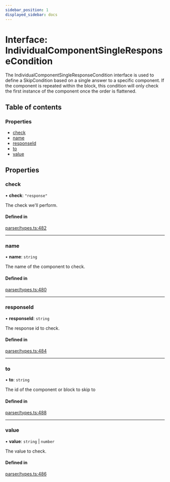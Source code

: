 ```yaml
---
sidebar_position: 1
displayed_sidebar: docs
---
```


# Interface: IndividualComponentSingleResponseCondition

The IndividualComponentSingleResponseCondition interface is used to define a SkipCondition based on a single answer to a specific component. If the component is repeated within the block, this condition will only check the first instance of the component once the order is flattened.

## Table of contents

### Properties

- [check](IndividualComponentSingleResponseCondition.md#check)
- [name](IndividualComponentSingleResponseCondition.md#name)
- [responseId](IndividualComponentSingleResponseCondition.md#responseid)
- [to](IndividualComponentSingleResponseCondition.md#to)
- [value](IndividualComponentSingleResponseCondition.md#value)

## Properties

### check

• **check**: ``"response"``

The check we'll perform.

#### Defined in

[parser/types.ts:482](https://github.com/revisit-studies/study/blob/cb2c5ee/src/parser/types.ts#L482)

___

### name

• **name**: `string`

The name of the component to check.

#### Defined in

[parser/types.ts:480](https://github.com/revisit-studies/study/blob/cb2c5ee/src/parser/types.ts#L480)

___

### responseId

• **responseId**: `string`

The response id to check.

#### Defined in

[parser/types.ts:484](https://github.com/revisit-studies/study/blob/cb2c5ee/src/parser/types.ts#L484)

___

### to

• **to**: `string`

The id of the component or block to skip to

#### Defined in

[parser/types.ts:488](https://github.com/revisit-studies/study/blob/cb2c5ee/src/parser/types.ts#L488)

___

### value

• **value**: `string` \| `number`

The value to check.

#### Defined in

[parser/types.ts:486](https://github.com/revisit-studies/study/blob/cb2c5ee/src/parser/types.ts#L486)
